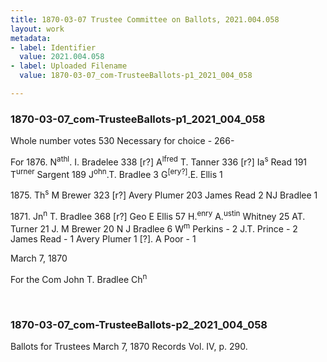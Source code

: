 ```yaml
---
title: 1870-03-07 Trustee Committee on Ballots, 2021.004.058
layout: work
metadata:
- label: Identifier
  value: 2021.004.058
- label: Uploaded Filename
  value: 1870-03-07_com-TrusteeBallots-p1_2021_004_058

---
```

<div class="pages">
<div id="page-1773819">
<h3><a name="page-1773819">1870-03-07_com-TrusteeBallots-p1_2021_004_058</a></h3>
<div class="page-content">
<p>Whole number votes 530<span class='line-break'> </span>Necessary for choice - 266-</p>
<p>For 1876. N<sup>athl</sup>. I. Bradelee 338 [r?]<span class='line-break'> </span>A<sup>lfred</sup> T. Tanner 336 [r?]<span class='line-break'> </span>Ia<sup>s</sup> Read 191<span class='line-break'> </span>T<sup>urner</sup> Sargent 189<span class='line-break'> </span>J<sup>ohn</sup>.T. Bradlee 3<span class='line-break'> </span>G<sup>[ery?]</sup>.E. Ellis 1</p>
<p>1875. Th<sup>s</sup> M Brewer 323 [r?]<span class='line-break'> </span>Avery Plumer 203<span class='line-break'> </span>James Read 2<span class='line-break'> </span>NJ Bradlee 1</p>
<p>1871. Jn<sup>n</sup> T. Bradlee 368 [r?]<span class='line-break'> </span>Geo E Ellis 57<span class='line-break'> </span>H.<sup>enry</sup> A.<sup>ustin</sup> Whitney 25<span class='line-break'> </span>AT. Turner 21<span class='line-break'> </span>J. M Brewer 20<span class='line-break'> </span>N J Bradlee 6<span class='line-break'> </span>W<sup>m</sup> Perkins - 2<span class='line-break'> </span>J.T. Prince - 2<span class='line-break'> </span>James Read - 1<span class='line-break'> </span>Avery Plumer 1<span class='line-break'> </span>[?]. A Poor - 1</p>
<p><date when='1870-03-07'>March 7, 1870</date></p>
<p>For the Com<span class='line-break'> </span>John T. Bradlee Ch<sup>n</sup></p>
</div>
</div>
<br />
<div id="page-1773820">
<h3><a name="page-1773820">1870-03-07_com-TrusteeBallots-p2_2021_004_058</a></h3>
<div class="page-content">
<p>Ballots for Trustees<span class='line-break'> </span><date when='1870-03-07'>March 7, 1870</date><span class='line-break'> </span>Records Vol. IV, p. 290.</p>
</div>
</div>
<br />
</div>
